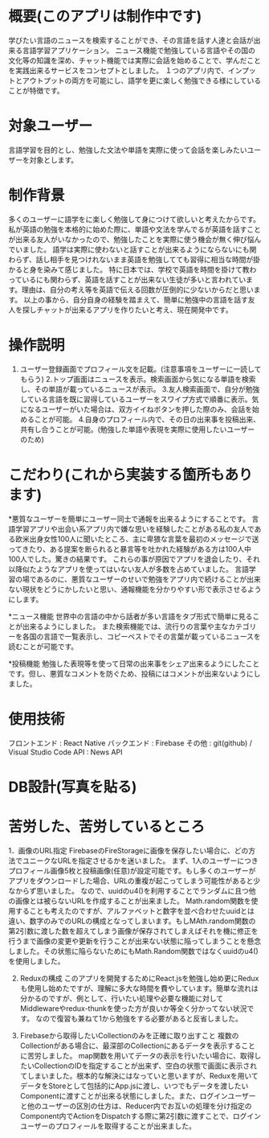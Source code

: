 # 概要(このアプリは制作中です)

学びたい言語のニュースを検索することができ、その言語を話す人達と会話が出来る言語学習アプリケーション。
ニュース機能で勉強している言語やその国の文化等の知識を深め、チャット機能では実際に会話を始めることで、学んだことを実践出来るサービスをコンセプトとしました。
１つのアプリ内で、インプットとアウトプットの両方を可能にし、語学を更に楽しく勉強できる様にしていることが特徴です。

# 対象ユーザー

言語学習を目的とし、勉強した文法や単語を実際に使って会話を楽しみたいユーザーを対象とします。

# 制作背景

多くのユーザーに語学をに楽しく勉強して身につけて欲しいと考えたからです。
私が英語の勉強を本格的に始めた際に、単語や文法を学んでるが英語を話すことが出来る友人がいなかったので、勉強したことを実際に使う機会が無く伸び悩んでいました。
語学は実際に使わないと話すことが出来るようにならないにも関わらず、話し相手を見つけれないまま英語を勉強してても習得に相当な時間が掛かると身を染みて感じました。
特に日本では、学校で英語を時間を掛けて教わっているにも関わらず、英語を話すことが出来ない生徒が多いと言われています。理由は、自分の考え等を英語で伝える回数が圧倒的に少ないからだと思います。
以上の事から、自分自身の経験を踏まえて、簡単に勉強中の言語を話す友人を探しチャットが出来るアプリを作りたいと考え、現在開発中です。　

# 操作説明
1. ユーザー登録画面でプロフィール文を記載。(注意事項をユーザーに一読してもらう)
2.トップ画面はニュースを表示。検索画面から気になる単語を検索し、その単語が載っているニュースが表示。
3.友人検索画面で、自分が勉強している言語を既に習得しているユーザーをスワイプ方式で順番に表示。気になるユーザーがいた場合は、双方イイねボタンを押した際のみ、会話を始めることが可能。
4.自身のプロフィール内で、その日の出来事を投稿出来、共有し合うことが可能。(勉強した単語や表現を実際に使用したいユーザーのため)

# こだわり(これから実装する箇所もあります)

*悪質なユーザーを簡単にユーザー同士で通報を出来るようにすることです。
言語学習アプリや出会い系アプリ内で嫌な思いを経験したことがある私の友人である欧米出身女性100人に聞いたところ、主に卑猥な言葉を最初のメッセージで送ってきたり、ある提案を断られると暴言等を吐かれた経験がある方は100人中100人でした。驚きの結果です。
これらの事が原因でアプリを退会したり、それ以降似たようなアプリを使ってはいない友人が多数を占めていました。
言語学習の場であるのに、悪質なユーザーのせいで勉強をアプリ内で続けることが出来ない現状をどうにかしたいと思い、通報機能を分かりやすい形で表示させるようにします。

*ニュース機能
世界中の言語の中から話者が多い言語をタブ形式で簡単に見ることが出来るようにしました。
また検索機能では、流行りの言葉や主なカテゴリーを各国の言語で一覧表示し、コピーペストでその言葉が載っているニュースを読むことが可能です。

*投稿機能
勉強した表現等を使って日常の出来事をシェア出来るようにしたことです。但し、悪質なコメントを防ぐため、投稿にはコメントが出来ないようにしました。

# 使用技術

フロントエンド : React Native
バックエンド : Firebase
その他 : git(github) / Visual Studio Code
API : News API

# DB設計(写真を貼る)

# 苦労した、苦労しているところ
 1．画像のURL指定
FirebaseのFireStorageに画像を保存したい場合に、どの方法でユニークなURLを指定させるかを迷いました。
まず、1人のユーザーにつきプロフィール画像5枚と投稿画像(任意)が設定可能です。もし多くのユーザーがアプリをダウンロードした場合、URLの重複が起こってしまう可能性があると少なからず思いました。
なので、uuidのu4()を利用することでランダムに且つ他の画像とは被らないURLを作成することが出来ました。
Math.random関数を使用することも考えたのですが、アルファベットと数字を並べ合わせたuuidとは違い、数字のみでのURLの構成となってしまいます。もしMAth.random関数の第2引数に渡した数を超えてしまう画像が保存されてしまえばそれを機に修正を行うまで画像の変更や更新を行うことが出来ない状態に陥ってしまうことを懸念しました。その状態に陥らないためにもMath.Random関数ではなくuuidのu4()を使用しました。

 2. Reduxの構成
このアプリを開発するためにReact.jsを勉強し始め更にReduxも使用し始めたですが、理解に多大な時間を費やしています。簡単な流れは分かるのですが、例として、行いたい処理や必要な機能に対してMiddlewareやredux-thunkを使った方が良いか等全く分かってない状況です。
なので復習も兼ねて1から勉強をする必要があると反省しました。

 3. Firebaseから取得したいCollectionのみを正確に取り出すこと
複数のCollectionがある場合に、最深部のCollectionにあるデータを表示することに苦労しました。
map関数を用いてデータの表示を行いたい場合に、取得したいCollectionのIDを指定することが出来ず、空白の状態で画面に表示されてしまいました。根本的な解決にはなっていと思いますが、Reduxを用いてデータをStoreとして包括的にApp.jsに渡し、いつでもデータを渡したいComponentに渡すことが出来る状態にしました。また、ログインユーザーと他のユーザーの区別の仕方は、Reducer内でお互いの処理を分け指定のComponent内でActionをDispatchする際に第2引数に渡すことで、ログインユーザーのプロフィールを取得することが出来ました。
